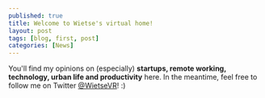```yaml
---
published: true
title: Welcome to Wietse's virtual home!
layout: post
tags: [blog, first, post]
categories: [News]
---
```

You'll find my opinions on (especially) **startups, remote working, technology, urban life and productivity** here. In the meantime, feel free to follow me on Twitter [@WietseVR](http://twitter.com/wietsevr)! :)